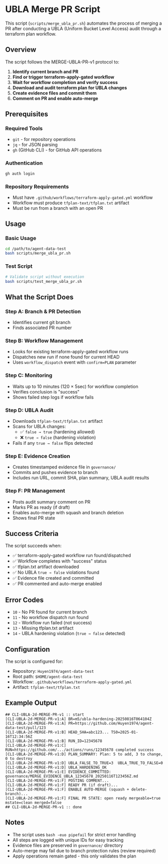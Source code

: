 # UBLA Merge PR Script

This script (`scripts/merge_ubla_pr.sh`) automates the process of merging a PR after conducting a UBLA (Uniform Bucket Level Access) audit through a terraform plan workflow.

## Overview

The script follows the MERGE-UBLA-PR-v1 protocol to:

1. **Identify current branch and PR**
2. **Find or trigger terraform-apply-gated workflow**
3. **Wait for workflow completion and verify success**
4. **Download and audit terraform plan for UBLA changes**
5. **Create evidence files and commit them**
6. **Comment on PR and enable auto-merge**

## Prerequisites

### Required Tools
- `git` - for repository operations
- `jq` - for JSON parsing
- `gh` (GitHub CLI) - for GitHub API operations

### Authentication
```bash
gh auth login
```

### Repository Requirements
- Must have `.github/workflows/terraform-apply-gated.yml` workflow
- Workflow must produce `tfplan-text/tfplan.txt` artifact
- Must be run from a branch with an open PR

## Usage

### Basic Usage
```bash
cd /path/to/agent-data-test
bash scripts/merge_ubla_pr.sh
```

### Test Script
```bash
# Validate script without execution
bash scripts/test_merge_ubla_pr.sh
```

## What the Script Does

### Step A: Branch & PR Detection
- Identifies current git branch
- Finds associated PR number

### Step B: Workflow Management
- Looks for existing terraform-apply-gated workflow runs
- Dispatches new run if none found for current HEAD
- Uses `workflow_dispatch` event with `confirm=PLAN` parameter

### Step C: Monitoring
- Waits up to 10 minutes (120 × 5sec) for workflow completion
- Verifies conclusion is "success"
- Shows failed step logs if workflow fails

### Step D: UBLA Audit
- Downloads `tfplan-text/tfplan.txt` artifact
- Scans for UBLA changes:
  - ✅ `false → true` (hardening allowed)
  - ❌ `true → false` (hardening violation)
- Fails if any `true → false` flips detected

### Step E: Evidence Creation
- Creates timestamped evidence file in `governance/`
- Commits and pushes evidence to branch
- Includes run URL, commit SHA, plan summary, UBLA audit results

### Step F: PR Management
- Posts audit summary comment on PR
- Marks PR as ready (if draft)
- Enables auto-merge with squash and branch deletion
- Shows final PR state

## Success Criteria

The script succeeds when:
- ✅ terraform-apply-gated workflow run found/dispatched
- ✅ Workflow completes with "success" status
- ✅ tfplan.txt artifact downloaded
- ✅ No UBLA `true → false` violations found
- ✅ Evidence file created and committed
- ✅ PR commented and auto-merge enabled

## Error Codes

- `10` - No PR found for current branch
- `11` - No workflow dispatch run found
- `12` - Workflow run failed (not success)
- `13` - Missing tfplan.txt artifact
- `14` - UBLA hardening violation (`true → false` detected)

## Configuration

The script is configured for:
- Repository: `Huyen1974/agent-data-test`
- Root path: `$HOME/agent-data-test`
- Workflow: `.github/workflows/terraform-apply-gated.yml`
- Artifact: `tfplan-text/tfplan.txt`

## Example Output

```
## CLI-UBLA-2d-MERGE-PR-v1 :: start
[CLI-UBLA-2d-MERGE-PR-v1:A] BR=m5/ubla-hardening-20250816T064104Z
[CLI-UBLA-2d-MERGE-PR-v1:A] PR=https://github.com/Huyen1974/agent-data-test/pull/123
[CLI-UBLA-2d-MERGE-PR-v1:B] HEAD_SHA=abc123... TS0=2025-01-16T12:34:56Z
[CLI-UBLA-2d-MERGE-PR-v1:B] RUN_ID=12345678
[CLI-UBLA-2d-MERGE-PR-v1:C] RUN=https://github.com/.../actions/runs/12345678 completed success
[CLI-UBLA-2d-MERGE-PR-v1:D] PLAN_SUMMARY: Plan: 5 to add, 3 to change, 0 to destroy
[CLI-UBLA-2d-MERGE-PR-v1:D] UBLA_FALSE_TO_TRUE=3  UBLA_TRUE_TO_FALSE=0
[CLI-UBLA-2d-MERGE-PR-v1:D] UBLA_HARDENING_OK
[CLI-UBLA-2d-MERGE-PR-v1:E] EVIDENCE_COMMITTED: governance/MERGE_EVIDENCE_UBLA_12345678_20250116T123456Z.md
[CLI-UBLA-2d-MERGE-PR-v1:F] POSTING COMMENT...
[CLI-UBLA-2d-MERGE-PR-v1:F] READY PR (if draft)...
[CLI-UBLA-2d-MERGE-PR-v1:F] ENABLE AUTO-MERGE (squash + delete-branch)...
[CLI-UBLA-2d-MERGE-PR-v1:F] FINAL PR STATE: open ready mergeable=true mstate=clean merged=false
## CLI-UBLA-2d-MERGE-PR-v1 :: done
```

## Notes

- The script uses `bash -euo pipefail` for strict error handling
- All steps are logged with unique IDs for easy tracking
- Evidence files are preserved in `governance/` directory
- Auto-merge may fail due to branch protection rules (review required)
- Apply operations remain gated - this only validates the plan
